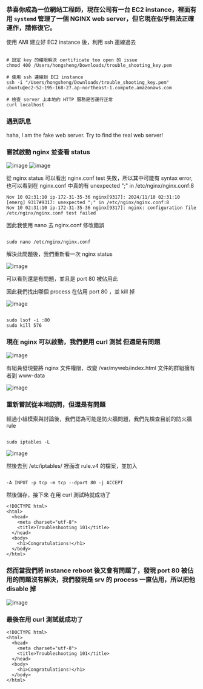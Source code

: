 ###  恭喜你成為一位網站工程師，現在公司有一台 EC2 instance，裡面有用 `systemd` 管理了一個 NGINX web server，但它現在似乎無法正確運作，請修復它。
使用 AMI 建立好 EC2 instance 後，利用 ssh 連線過去

```shell

# 設定 key 的權限解決 certificate too open 的 issue
chmod 400 /Users/hongsheng/Downloads/trouble_shooting_key.pem 

# 使用 ssh 連線到 EC2 instance
ssh -i "/Users/hongsheng/Downloads/trouble_shooting_key.pem" ubuntu@ec2-52-195-168-27.ap-northeast-1.compute.amazonaws.com

# 檢查 server 上本地的 HTTP 服務是否運行正常
curl localhost
```
###  遇到訊息
haha, I am the fake web server. Try to find the real web server!

###  嘗試啟動 nginx 並查看 status

![image](https://github.com/user-attachments/assets/b7361fc4-97c7-42e1-adcf-66263330855b)
![image](https://github.com/user-attachments/assets/6425ebcd-b262-42c0-b1ac-160d655dd911)

從 nginx status 可以看出 nginx.conf test 失敗，所以其中可能有 syntax error, 也可以看到在 nginx.conf 中真的有 unexpected ";" in /etc/nginx/nginx.conf:8
```shell
Nov 10 02:31:10 ip-172-31-35-36 nginx[9317]: 2024/11/10 02:31:10 [emerg] 9317#9317: unexpected ";" in /etc/nginx/nginx.conf:8
Nov 10 02:31:10 ip-172-31-35-36 nginx[9317]: nginx: configuration file /etc/nginx/nginx.conf test failed
```

因此我使用 nano 去 nginx.conf 修改錯誤

```shell

sudo nano /etc/nginx/nginx.conf

```

解決此問題後，我們重新看一次 nginx status

![image](https://github.com/user-attachments/assets/11fcf662-bc62-4eae-a293-24089972a52a)

可以看到還是有問題，並且是 port 80 被佔用此

因此我們找出哪個 process 在佔用 port 80 ，並 kill 掉

![image](https://github.com/user-attachments/assets/b0ad8599-83e5-4ba4-a8e8-f02eee3f4bc7)

```shell

sudo lsof -i :80
sudo kill 576

```
### 現在 nginx 可以啟動，我們便用 curl 測試 但還是有問題

![image](https://github.com/user-attachments/assets/6f8dc2db-8c6c-452f-aac9-07983af8744c)

有組員發現要將 nginx 文件權限，改變 /var/myweb/index.html 文件的群組擁有者到 www-data

![image](https://github.com/user-attachments/assets/a33cc095-4610-4a3c-adea-2a4cf0c7340c)

### 重新嘗試從本地訪問，但還是有問題

經過小組模索與討論後，我們認為可能是防火牆問題，我們先檢查目前的防火牆 rule

```shell

sudo iptables -L

```
![image](https://github.com/user-attachments/assets/2408540e-5276-4707-8a68-f718e0f9f569)

然後去到 /etc/iptables/ 裡面改 rule.v4 的檔案，並加入

```shell

-A INPUT -p tcp -m tcp --dport 80 -j ACCEPT

```

然後儲存，接下來 在用 curl 測試時就成功了

```shell
<!DOCTYPE html>
<html>
  <head>
    <meta charset="utf-8">
    <title>Troubleshooting 101</title>
  </head>
  <body>
    <h1>Congratulations!</h1>
  </body>
</html>
```

###  然而當我們將 instance reboot 後又會有問題了，發現 port 80 被佔用的問題沒有解決，我們發現是 srv 的 process 一直佔用，所以把他 disable 掉

![image](https://github.com/user-attachments/assets/f0f44f86-d27d-4c91-9eef-545bab8eddb2)

### 最後在用 curl 測試就成功了

```shell
<!DOCTYPE html>
<html>
  <head>
    <meta charset="utf-8">
    <title>Troubleshooting 101</title>
  </head>
  <body>
    <h1>Congratulations!</h1>
  </body>
</html>
```







